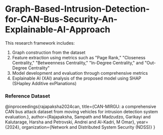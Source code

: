 # Graph-Based-Intrusion-Detection-for-CAN-Bus-Security-An-Explainable-AI-Approach

This research framework includes:
1. Graph construction from the dataset
2. Feature extraction using metrics such as "Page Rank," "Closeness Centrality," "Betweenness Centrality," "In-Degree Centrality," and "Out-Degree Centrality"
3. Model development and evaluation through comprehensive metrics
4. Explainable AI (XAI) analysis of the proposed model using SHAP (SHapley Additive exPlanations)

### Reference Dataset 

@inproceedings{rajapaksha2024can,
  title={CAN-MIRGU: a comprehensive CAN bus attack dataset from moving vehicles for intrusion detection system evaluation.},
  author={Rajapaksha, Sampath and Madzudzo, Garikayi and Kalutarage, Harsha and Petrovski, Andrei and Al-Kadri, M Omar},
  year={2024},
  organization={Network and Distributed System Security (NDSS)}
}
